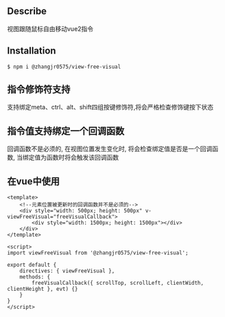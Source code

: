 ## Describe

视图跟随鼠标自由移动vue2指令

## Installation

```
$ npm i @zhangjr0575/view-free-visual
```
## 指令修饰符支持
支持绑定meta、ctrl、alt、shift四组按键修饰符,将会严格检查修饰键按下状态

## 指令值支持绑定一个回调函数
回调函数不是必须的, 在视图位置发生变化时, 将会检查绑定值是否是一个回调函数, 当绑定值为函数时将会触发该回调函数

## 在vue中使用
```vue
<template>
	<!--元素位置被更新时的回调函数并不是必须的-->
	<div style="width: 500px; height: 500px" v-viewFreeVisual="freeVisualCallback">
		<div style="width: 1500px; height: 1500px"></div>
	</div>
</template>

<script>
import viewFreeVisual from '@zhangjr0575/view-free-visual';

export default {
	directives: { viewFreeVisual },
	methods: {
		freeVisualCallback({ scrollTop, scrollLeft, clientWidth, clientHeight }, evt) {}
	}
}
</script>
```
